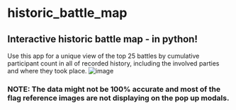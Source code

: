 # historic_battle_map
## Interactive historic battle map - in python!

Use this app for a unique view of the top 25 battles by cumulative participant count in all of recorded history, including the involved parties and where they took place.
![image](https://github.com/user-attachments/assets/8b829760-366e-4f77-a69f-2344df4dbb01)

### NOTE: The data might not be 100% accurate and most of the flag reference images are not displaying on the pop up modals. 


